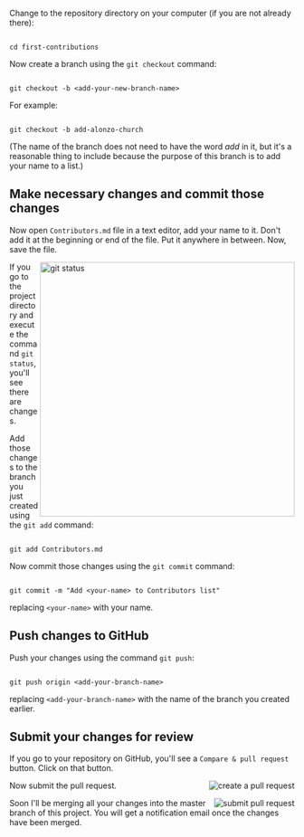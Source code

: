 Change to the repository directory on your computer (if you are not already there):



```

cd first-contributions

```

Now create a branch using the `git checkout` command:

```

git checkout -b <add-your-new-branch-name>

```



For example:

```

git checkout -b add-alonzo-church

```

(The name of the branch does not need to have the word *add* in it, but it's a reasonable thing to include because the purpose of this branch is to add your name to a list.)



## Make necessary changes and commit those changes



Now open `Contributors.md` file in a text editor, add your name to it. Don't add it at the beginning or end of the file. Put it anywhere in between. Now, save the file.



<img align="right" width="450" src="assets/git-status.png" alt="git status" />





If you go to the project directory and execute the command `git status`, you'll see there are changes.





Add those changes to the branch you just created using the `git add` command:



```

git add Contributors.md

```



Now commit those changes using the `git commit` command:

```

git commit -m "Add <your-name> to Contributors list"

```

replacing `<your-name>` with your name.



## Push changes to GitHub



Push your changes using the command `git push`:

```

git push origin <add-your-branch-name>

```

replacing `<add-your-branch-name>` with the name of the branch you created earlier.



## Submit your changes for review



If you go to your repository on GitHub, you'll see a  `Compare & pull request` button. Click on that button.



<img style="float: right;" src="assets/compare-and-pull.png" alt="create a pull request" />



Now submit the pull request.



<img style="float: right;" src="assets/submit-pull-request.png" alt="submit pull request" />



Soon I'll be merging all your changes into the master branch of this project. You will get a notification email once the changes have been merged.



